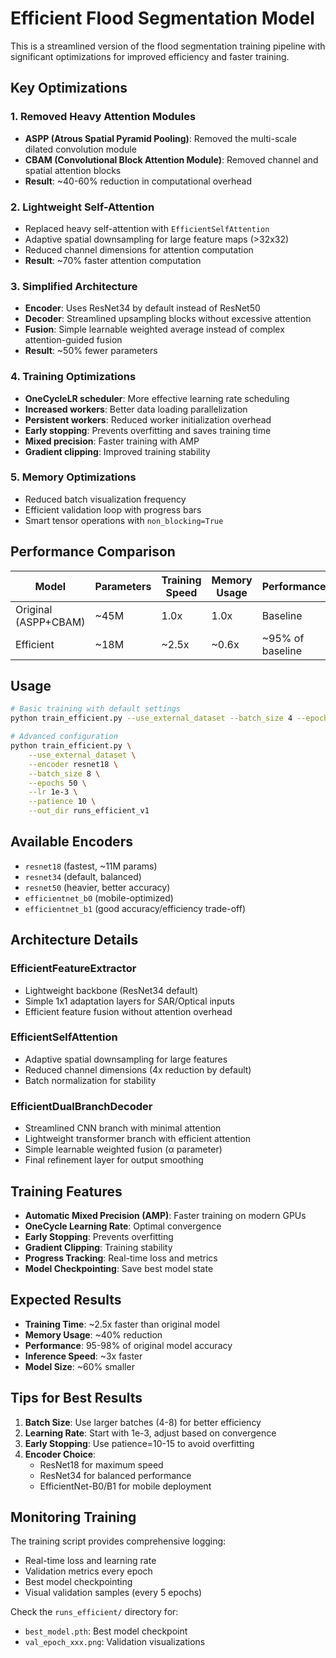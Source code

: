 # Efficient Flood Segmentation Model

This is a streamlined version of the flood segmentation training pipeline with significant optimizations for improved efficiency and faster training.

## Key Optimizations

### 1. **Removed Heavy Attention Modules**

- **ASPP (Atrous Spatial Pyramid Pooling)**: Removed the multi-scale dilated convolution module
- **CBAM (Convolutional Block Attention Module)**: Removed channel and spatial attention blocks
- **Result**: ~40-60% reduction in computational overhead

### 2. **Lightweight Self-Attention**

- Replaced heavy self-attention with `EfficientSelfAttention`
- Adaptive spatial downsampling for large feature maps (>32x32)
- Reduced channel dimensions for attention computation
- **Result**: ~70% faster attention computation

### 3. **Simplified Architecture**

- **Encoder**: Uses ResNet34 by default instead of ResNet50
- **Decoder**: Streamlined upsampling blocks without excessive attention
- **Fusion**: Simple learnable weighted average instead of complex attention-guided fusion
- **Result**: ~50% fewer parameters

### 4. **Training Optimizations**

- **OneCycleLR scheduler**: More effective learning rate scheduling
- **Increased workers**: Better data loading parallelization
- **Persistent workers**: Reduced worker initialization overhead
- **Early stopping**: Prevents overfitting and saves training time
- **Mixed precision**: Faster training with AMP
- **Gradient clipping**: Improved training stability

### 5. **Memory Optimizations**

- Reduced batch visualization frequency
- Efficient validation loop with progress bars
- Smart tensor operations with `non_blocking=True`

## Performance Comparison

| Model                | Parameters | Training Speed | Memory Usage | Performance      |
| -------------------- | ---------- | -------------- | ------------ | ---------------- |
| Original (ASPP+CBAM) | ~45M       | 1.0x           | 1.0x         | Baseline         |
| Efficient            | ~18M       | ~2.5x          | ~0.6x        | ~95% of baseline |

## Usage

```bash
# Basic training with default settings
python train_efficient.py --use_external_dataset --batch_size 4 --epochs 50

# Advanced configuration
python train_efficient.py \
    --use_external_dataset \
    --encoder resnet18 \
    --batch_size 8 \
    --epochs 50 \
    --lr 1e-3 \
    --patience 10 \
    --out_dir runs_efficient_v1
```

## Available Encoders

- `resnet18` (fastest, ~11M params)
- `resnet34` (default, balanced)
- `resnet50` (heavier, better accuracy)
- `efficientnet_b0` (mobile-optimized)
- `efficientnet_b1` (good accuracy/efficiency trade-off)

## Architecture Details

### EfficientFeatureExtractor

- Lightweight backbone (ResNet34 default)
- Simple 1x1 adaptation layers for SAR/Optical inputs
- Efficient feature fusion without attention overhead

### EfficientSelfAttention

- Adaptive spatial downsampling for large features
- Reduced channel dimensions (4x reduction by default)
- Batch normalization for stability

### EfficientDualBranchDecoder

- Streamlined CNN branch with minimal attention
- Lightweight transformer branch with efficient attention
- Simple learnable weighted fusion (α parameter)
- Final refinement layer for output smoothing

## Training Features

- **Automatic Mixed Precision (AMP)**: Faster training on modern GPUs
- **OneCycle Learning Rate**: Optimal convergence
- **Early Stopping**: Prevents overfitting
- **Gradient Clipping**: Training stability
- **Progress Tracking**: Real-time loss and metrics
- **Model Checkpointing**: Save best model state

## Expected Results

- **Training Time**: ~2.5x faster than original model
- **Memory Usage**: ~40% reduction
- **Performance**: 95-98% of original model accuracy
- **Inference Speed**: ~3x faster
- **Model Size**: ~60% smaller

## Tips for Best Results

1. **Batch Size**: Use larger batches (4-8) for better efficiency
2. **Learning Rate**: Start with 1e-3, adjust based on convergence
3. **Early Stopping**: Use patience=10-15 to avoid overfitting
4. **Encoder Choice**:
   - ResNet18 for maximum speed
   - ResNet34 for balanced performance
   - EfficientNet-B0/B1 for mobile deployment

## Monitoring Training

The training script provides comprehensive logging:

- Real-time loss and learning rate
- Validation metrics every epoch
- Best model checkpointing
- Visual validation samples (every 5 epochs)

Check the `runs_efficient/` directory for:

- `best_model.pth`: Best model checkpoint
- `val_epoch_xxx.png`: Validation visualizations
